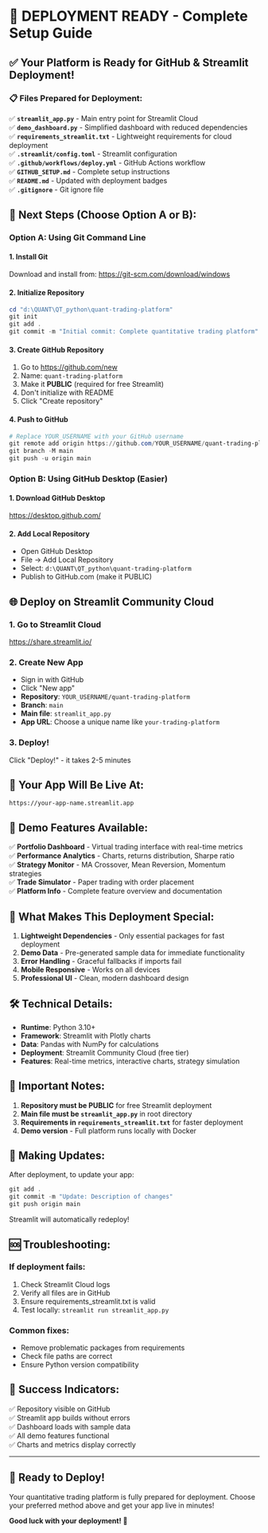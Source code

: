 # 🚀 DEPLOYMENT READY - Complete Setup Guide

## ✅ Your Platform is Ready for GitHub & Streamlit Deployment!

### 📋 Files Prepared for Deployment:

✅ **`streamlit_app.py`** - Main entry point for Streamlit Cloud  
✅ **`demo_dashboard.py`** - Simplified dashboard with reduced dependencies  
✅ **`requirements_streamlit.txt`** - Lightweight requirements for cloud deployment  
✅ **`.streamlit/config.toml`** - Streamlit configuration  
✅ **`.github/workflows/deploy.yml`** - GitHub Actions workflow  
✅ **`GITHUB_SETUP.md`** - Complete setup instructions  
✅ **`README.md`** - Updated with deployment badges  
✅ **`.gitignore`** - Git ignore file  

## 🎯 Next Steps (Choose Option A or B):

### Option A: Using Git Command Line

#### 1. Install Git
Download and install from: https://git-scm.com/download/windows

#### 2. Initialize Repository
```powershell
cd "d:\QUANT\QT_python\quant-trading-platform"
git init
git add .
git commit -m "Initial commit: Complete quantitative trading platform"
```

#### 3. Create GitHub Repository
1. Go to https://github.com/new
2. Name: `quant-trading-platform`
3. Make it **PUBLIC** (required for free Streamlit)
4. Don't initialize with README
5. Click "Create repository"

#### 4. Push to GitHub
```powershell
# Replace YOUR_USERNAME with your GitHub username
git remote add origin https://github.com/YOUR_USERNAME/quant-trading-platform.git
git branch -M main
git push -u origin main
```

### Option B: Using GitHub Desktop (Easier)

#### 1. Download GitHub Desktop
https://desktop.github.com/

#### 2. Add Local Repository
- Open GitHub Desktop
- File → Add Local Repository
- Select: `d:\QUANT\QT_python\quant-trading-platform`
- Publish to GitHub.com (make it PUBLIC)

## 🌐 Deploy on Streamlit Community Cloud

### 1. Go to Streamlit Cloud
https://share.streamlit.io/

### 2. Create New App
- Sign in with GitHub
- Click "New app"
- **Repository**: `YOUR_USERNAME/quant-trading-platform`
- **Branch**: `main`
- **Main file**: `streamlit_app.py`
- **App URL**: Choose a unique name like `your-trading-platform`

### 3. Deploy!
Click "Deploy!" - it takes 2-5 minutes

## 🎉 Your App Will Be Live At:
`https://your-app-name.streamlit.app`

## 📱 Demo Features Available:

✅ **Portfolio Dashboard** - Virtual trading interface with real-time metrics  
✅ **Performance Analytics** - Charts, returns distribution, Sharpe ratio  
✅ **Strategy Monitor** - MA Crossover, Mean Reversion, Momentum strategies  
✅ **Trade Simulator** - Paper trading with order placement  
✅ **Platform Info** - Complete feature overview and documentation  

## 🔧 What Makes This Deployment Special:

1. **Lightweight Dependencies** - Only essential packages for fast deployment
2. **Demo Data** - Pre-generated sample data for immediate functionality
3. **Error Handling** - Graceful fallbacks if imports fail
4. **Mobile Responsive** - Works on all devices
5. **Professional UI** - Clean, modern dashboard design

## 🛠️ Technical Details:

- **Runtime**: Python 3.10+
- **Framework**: Streamlit with Plotly charts
- **Data**: Pandas with NumPy for calculations
- **Deployment**: Streamlit Community Cloud (free tier)
- **Features**: Real-time metrics, interactive charts, strategy simulation

## 🚨 Important Notes:

1. **Repository must be PUBLIC** for free Streamlit deployment
2. **Main file must be `streamlit_app.py`** in root directory
3. **Requirements in `requirements_streamlit.txt`** for faster deployment
4. **Demo version** - Full platform runs locally with Docker

## 🔄 Making Updates:

After deployment, to update your app:
```powershell
git add .
git commit -m "Update: Description of changes"
git push origin main
```

Streamlit will automatically redeploy!

## 🆘 Troubleshooting:

### If deployment fails:
1. Check Streamlit Cloud logs
2. Verify all files are in GitHub
3. Ensure requirements_streamlit.txt is valid
4. Test locally: `streamlit run streamlit_app.py`

### Common fixes:
- Remove problematic packages from requirements
- Check file paths are correct
- Ensure Python version compatibility

## 🎯 Success Indicators:

✅ Repository visible on GitHub  
✅ Streamlit app builds without errors  
✅ Dashboard loads with sample data  
✅ All demo features functional  
✅ Charts and metrics display correctly  

---

## 🚀 Ready to Deploy!

Your quantitative trading platform is fully prepared for deployment. Choose your preferred method above and get your app live in minutes!

**Good luck with your deployment! 🎉**
